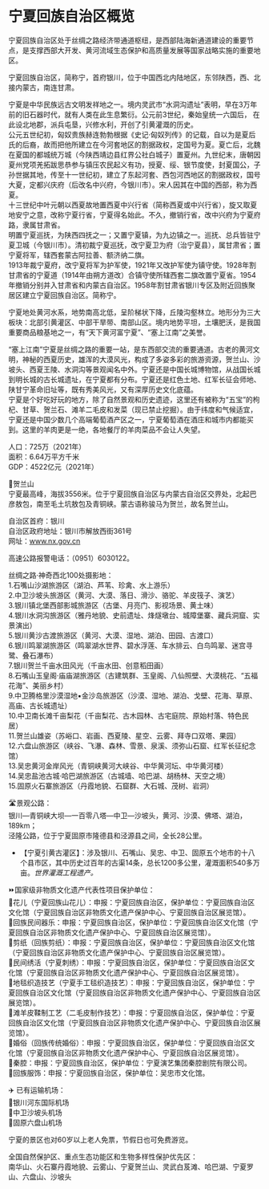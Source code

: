 # 宁夏回族自治区概览  

宁夏回族自治区处于丝绸之路经济带通道枢纽，是西部陆海新通道建设的重要节点，是支撑西部大开发、黄河流域生态保护和高质量发展等国家战略实施的重要地区。  

宁夏回族自治区，简称宁，首府银川，位于中国西北内陆地区，东邻陕西，西、北接内蒙古，南连甘肃。  

宁夏是中华民族远古文明发祥地之一。境内灵武市“水洞沟遗址”表明，早在3万年前的旧石器时代，就有人类在此生息繁衍。公元前3世纪，秦始皇统一六国后， 在此设北地郡，派兵屯垦，兴修水利，开创了引黄灌溉的历史。  
公元五世纪初，匈奴贵族赫连勃勃根据《史记·匈奴列传》的记载，自以为是夏后氏的后裔，故而把他所建立在今河套地区的割据政权，定国号为夏。夏亡后，北魏在夏国的都城统万城（今陕西靖边县红界公社白城子）置夏州。九世纪末，唐朝因夏州党项羌拓跋思恭参与镇压农民起义有功，授夏、绥、银节度使，封夏国公，子孙世据其地，传至十一世纪初，建立了东起河套、西包河西地区的割据政权，国号大夏，定都兴庆府（后改名中兴府，今银川市）。宋人因其在中国的西部，称为西夏。  
十三世纪中叶元朝以西夏故地置西夏中兴行省（简称西夏或中兴行省），旋又取夏地安宁之意，改称宁夏行省，宁夏得名始此。不久，撤销行省，改中兴府为宁夏府路，隶属甘肃省。  
明置宁夏巡抚，为陕西四抚之一；又置宁夏镇，为九边镇之一。巡抚、总兵皆驻宁夏卫城（今银川市）。清初裁宁夏巡抚，改宁夏卫为府（治宁夏县），属甘肃省；置宁夏将军，辖西套蒙古阿拉善、额济纳二旗。  
1913年裁宁夏府，改宁夏将军为护军使，1921年又改护军使为镇守使。1928年割甘肃省的宁夏道（1914年由朔方道改）合镇守使所辖西套二旗改置宁夏省。1954年撤销分别并入甘肃省和内蒙古自治区。1958年割甘肃省银川专区及附近回族聚居区建立宁夏回族自治区。简称宁。  

宁夏地处黄河水系，地势南高北低，呈阶梯状下降，丘陵沟壑林立。地形分为三大板块：北部引黄灌区、中部干旱带、南部山区。境内地势平坦，土壤肥沃，是我国重要商品粮基地之一，有“天下黄河富宁夏”、“塞上江南”之美誉。  

“塞上江南”宁夏是丝绸之路的重要一站，是东西部交流的重要通道。古老的黄河文明，神秘的西夏历史，雄浑的大漠风光，构成了多姿多彩的旅游资源，贺兰山、沙坡头、西夏王陵、水洞沟等景观闻名中外。宁夏还是中国长城博物馆，从战国长城到明长城的古长城遗址，在宁夏都有分布。宁夏还是红色土地、红军长征会师地、陕甘宁革命旧址等，既有秀美风光，又有深厚历史文化底蕴。  
宁夏是个好吃好玩的地方，除了自然景观和历史遗迹，这里还有被称为“五宝”的枸杞、甘草、贺兰石、滩羊二毛皮和发菜（现已禁止挖掘）。由于纬度和气候适宜，宁夏还是中国少数几个高端葡萄酒产区之一，宁夏葡萄酒在酒庄和城市内都能买到。这里的羊肉更是一绝，各地餐厅的羊肉菜品不会让人失望。  

人口：725万（2021年）  
面积：6.64万平方千米  
GDP：4522亿元（2021年）  

🌋贺兰山  
宁夏最高峰，海拔3556米。位于宁夏回族自治区与内蒙古自治区交界处，北起巴彦敖包，南至毛土坑敖包及青铜峡。蒙古语称骏马为贺兰，故名贺兰山。  

自治区首府：银川  
自治区政府地址：银川市解放西街361号  
网址：<a href="http://www.nx.gov.cn" target="_blank">www.nx.gov.cn</a>  

高速公路报警电话：（0951）6030122。  

丝绸之路·神奇西北100处摄影地：  
1.石嘴山沙湖旅游区（湖泊、芦苇、珍禽、水上游乐）  
2.中卫沙坡头旅游区（黄河、大漠、落日、滑沙、骆驼、羊皮筏子、演艺）  
3.银川镇北堡西部影城旅游区（古堡、月亮门、影视场景、黄土味）  
4.银川水洞沟旅游区（雅丹地貌、史前遗址、烽燧墩台、城障堡寨、藏兵洞窟、实景演出）  
5.银川黄沙古渡旅游区（黄河、大漠、湿地、湖泊、田园、古渡口）  
6.银川鸣翠湖旅游区（鸣翠湖水世界、碧水浮莲、车水排云、白鸟鸣翠、迷宫寻鹭、叠石瀑布）  
7.银川贺兰千亩水田风光（千亩水田、创意稻田画）  
8.石嘴山玉皇阁·庙庙湖旅游区（古建筑群、玉皇阁、八仙照壁、大漠桃花、“五福花海”、美丽乡村）  
9.中卫腾格里沙漠湿地▪金沙岛旅游区（沙漠、湿地、湖泊、戈壁、花海、草原、高庙、古长城遗址）  
10.中卫南长滩千亩梨花（千亩梨花、古木园林、古宅庭院、原始村落、特色民居）  
11.贺兰山雄姿（苏峪口、岩画、西夏陵、星空、云雾、拜寺口双塔、果园）  
12.六盘山旅游区（峡谷、飞瀑、森林、雪景、泉溪、须弥山石窟、红军长征纪念馆）  
13.吴忠黄河金岸风光（青铜峡黄河大峡谷、中华黄河坛、中华黄河楼）  
14.吴忠盐池古城·哈巴湖旅游区（古城墙、哈巴湖、胡杨林、天空之境）  
15.固原火石寨旅游区（丹霞地貌、石窟群、大石城、茂树、岩洞）  

🛣️景观公路：  
银川—青铜峡大坝—一百零八塔—中卫—沙坡头，黄河、沙漠、佛塔、湖泊，189km；  
泾隆公路，位于宁夏固原市隆德县和泾源县之间，全长28公里。  

* 【宁夏引黄古灌区】：涉及银川、石嘴山、吴忠、中卫、固原五个地市的十八个县市区，其中历史过百年的古渠14条，总长1200多公里，灌溉面积540多万亩。*世界灌溉工程遗产。*  

⏩国家级非物质文化遗产代表性项目保护单位：  
🔸花儿（宁夏回族山花儿）：申报：宁夏回族自治区，保护单位：宁夏回族自治区文化馆（宁夏回族自治区非物质文化遗产保护中心、宁夏回族自治区展览馆）。  
🔸回族民间器乐：申报：宁夏回族自治区，保护单位：宁夏回族自治区文化馆（宁夏回族自治区非物质文化遗产保护中心、宁夏回族自治区展览馆）。  
🔸剪纸（回族剪纸）：申报：宁夏回族自治区，保护单位：宁夏回族自治区文化馆（宁夏回族自治区非物质文化遗产保护中心、宁夏回族自治区展览馆）。  
🔸民间绣活（宁夏刺绣）：申报：宁夏回族自治区，保护单位：宁夏回族自治区文化馆（宁夏回族自治区非物质文化遗产保护中心、宁夏回族自治区展览馆）。  
🔸地毯织造技艺（宁夏手工毯织造技艺）：申报：宁夏回族自治区，保护单位：宁夏回族自治区文化馆（宁夏回族自治区非物质文化遗产保护中心、宁夏回族自治区展览馆）。  
🔸滩羊皮鞣制工艺（二毛皮制作技艺）：申报：宁夏回族自治区，保护单位：宁夏回族自治区文化馆（宁夏回族自治区非物质文化遗产保护中心、宁夏回族自治区展览馆）。  
🔸婚俗（回族传统婚俗）：申报：宁夏回族自治区，保护单位：宁夏回族自治区文化馆（宁夏回族自治区非物质文化遗产保护中心、宁夏回族自治区展览馆）。  
🔸秦腔：申报：宁夏回族自治区，保护单位：宁夏演艺集团秦腔剧院有限公司。  
🔸回族服饰：申报：宁夏回族自治区，保护单位：吴忠市文化馆。  

✈️ 已有运输机场：  
🔸银川河东国际机场  
🔸中卫沙坡头机场  
🔸固原六盘山机场  

宁夏的景区也对60岁以上老人免票，节假日也可免费游览。  

全国自然保护区、重点生态功能区和生物多样性保护优先区：  
南华山、火石寨丹霞地貌、云雾山、宁夏贺兰山、灵武白芨滩、哈巴湖、宁夏罗山、六盘山、沙坡头  
